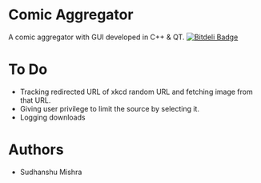 Comic Aggregator
================

A comic aggregator with GUI developed in C++ & QT.
[![Bitdeli Badge](https://d2weczhvl823v0.cloudfront.net/mrsud/comic-aggregator/trend.png)](https://bitdeli.com/free "Bitdeli Badge")

To Do
=====
* Tracking redirected URL of xkcd random URL and fetching image from that URL.
* Giving user privilege to limit the source by selecting it.
* Logging downloads


Authors
=======
* Sudhanshu Mishra

